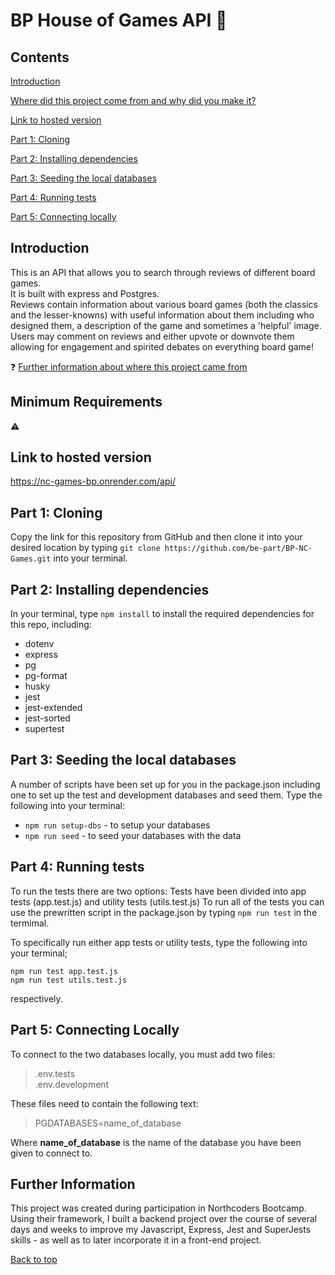 # BP House of Games API :game_die:

## Contents
[Introduction](#introduction)  

[Where did this project come from and why did you make it?](#further-information)

[Link to hosted version](#link-to-hosted-version)  

[Part 1: Cloning](#part-1-cloning)  

[Part 2: Installing dependencies](#part-2-installing-dependencies)  

[Part 3: Seeding the local databases](#part-3-seeding-the-local-databases)

[Part 4: Running tests](#part-4-running-tests)

[Part 5: Connecting locally](#part-5-connecting-locally)



## Introduction

This is an API that allows you to search through reviews of different board games.  
It is built with express and Postgres.  
Reviews contain information about various board games (both the classics and the lesser-knowns) with useful information about them including who designed them, a description of the game and sometimes a 'helpful' image.
Users may comment on reviews and either upvote or downvote them allowing for engagement and spirited debates on everything board game!

:question: [Further information about where this project came from](#further-information)

## Minimum Requirements
:warning:

## Link to hosted version

https://nc-games-bp.onrender.com/api/ 


## Part 1: Cloning

Copy the link for this repository from GitHub and then clone it into your desired location by typing `git clone https://github.com/be-part/BP-NC-Games.git` into your terminal.


## Part 2: Installing dependencies

In your terminal, type `npm install` to install the required dependencies for this repo, including:
* dotenv
* express
* pg
* pg-format
* husky
* jest
* jest-extended
* jest-sorted
* supertest


## Part 3: Seeding the local databases
A number of scripts have been set up for you in the package.json including one to set up the test and development databases and seed them. Type the following into your terminal:

* `npm run setup-dbs` - to setup your databases  
* `npm run seed` - to seed your databases with the data


## Part 4: Running tests
To run the tests there are two options:
Tests have been divided into app tests (app.test.js) and utility tests (utils.test.js)
To run all of the tests you can use the prewritten script in the package.json by typing `npm run test` in the termimal.

To specifically run either app tests or utility tests, type the following into your terminal;  

`npm run test app.test.js`  
`npm run test utils.test.js`  

respectively. 


## Part 5: Connecting Locally

To connect to the two databases locally, you must add two files:

> .env.tests  
> .env.development

These files need to contain the following text:

> PGDATABASES=name_of_database

Where **name_of_database** is the name of the database you have been given to connect to.


## Further Information

This project was created during participation in Northcoders Bootcamp. Using their framework, I built a backend project over the course of several days and weeks to improve my Javascript, Express, Jest and SuperJests skills - as well as to later incorporate it in a front-end project. 


[Back to top](#bp-house-of-games-api)
